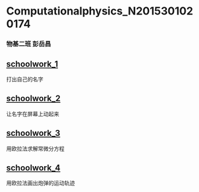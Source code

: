 # Computationalphysics_N2015301020174
### 物基二班 彭岳昌
## [schoolwork_1](https://github.com/pycll/computationalphysics_N2015301020174/blob/master/schoolwork_1.py)
打出自己的名字
## [schoolwork_2](https://github.com/pycll/computationalphysics_N2015301020174/blob/master/schoolwork_2.py)
让名字在屏幕上动起来
## [schoolwork_3](https://github.com/pycll/computationalphysics_N2015301020174/tree/master/schoolwork_3)
用欧拉法求解常微分方程
## [schoolwork_4](https://github.com/pycll/computationalphysics_N2015301020174/tree/master/schoolwork_4)
用欧拉法画出炮弹的运动轨迹
